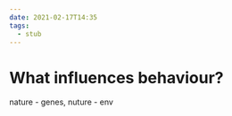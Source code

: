 ```yaml
---
date: 2021-02-17T14:35
tags: 
  - stub
---
```


# What influences behaviour?

nature - genes, <bea8768a> 
nuture - env

  
